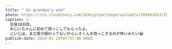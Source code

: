 ```yaml
---
title: " In grandpa's arm"
photo: https://res.cloudinary.com/dz8vyplpm/image/upload/v1709461653/IMG_8438_wzuibi.jpg
caption: |-
  生後18日目。
  おじいちゃんに初めて抱っこしてもらったよ。
  じいじは、まだ首が据わってないからレオくんを抱っこするのが怖いみたい😂
publish-date: 2024-01-18T07:57:00.000Z
---
```

